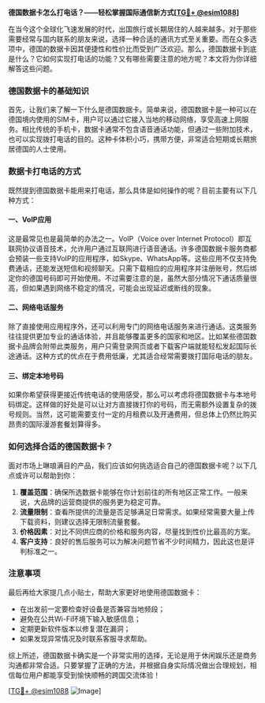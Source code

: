 **德国数据卡怎么打电话？——轻松掌握国际通信新方式[[TG💪+ @esim1088](https://t.me/s/esim1088)]**

在当今这个全球化飞速发展的时代，出国旅行或长期居住的人越来越多。对于那些需要经常与国内联系的朋友来说，选择一种合适的通讯方式至关重要。而在众多选项中，德国的数据卡因其便捷性和性价比而受到广泛欢迎。那么，德国数据卡到底是什么？它如何实现打电话的功能？又有哪些需要注意的地方呢？本文将为你详细解答这些问题。

### 德国数据卡的基础知识

首先，让我们来了解一下什么是德国数据卡。简单来说，德国数据卡是一种可以在德国境内使用的SIM卡，用户可以通过它接入当地的移动网络，享受高速上网服务。相比传统的手机卡，数据卡通常不包含语音通话功能，但通过一些附加技术，也可以实现拨打电话的目的。这种卡体积小巧，携带方便，非常适合短期或长期旅居德国的人士使用。

### 数据卡打电话的方式

既然提到德国数据卡能用来打电话，那么具体是如何操作的呢？目前主要有以下几种方式：

#### 一、VoIP应用

这是最常见也是最简单的办法之一。VoIP（Voice over Internet Protocol）即互联网协议语音技术，允许用户通过互联网进行语音通话。许多德国数据卡服务商都会预装一些支持VoIP的应用程序，如Skype、WhatsApp等。这些应用不仅支持免费通话，还能发送短信和视频聊天。只需下载相应的应用程序并注册账号，然后绑定你的德国号码即可开始使用。不过需要注意的是，虽然大部分情况下通话质量很高，但如果遇到网络不稳定的情况，可能会出现延迟或断线的现象。

#### 二、网络电话服务

除了直接使用应用程序外，还可以利用专门的网络电话服务来进行通话。这类服务往往提供更加专业的通话体验，并且能够覆盖更多的国家和地区。比如某些德国数据卡品牌会附带此类服务，用户只需登录网页或者下载客户端就能轻松发起国际长途通话。这种方式的优点在于费用低廉，尤其适合经常需要拨打国际电话的朋友。

#### 三、绑定本地号码

如果你希望获得更接近传统电话的使用感受，那么可以考虑将德国数据卡与本地号码绑定。这样做的好处是可以让对方直接拨打你的号码，而无需额外设置复杂的拨号规则。当然，这可能需要支付一定的月租费以及开通费用，但总体上仍然比购买昂贵的国际漫游套餐划算得多。

### 如何选择合适的德国数据卡？

面对市场上琳琅满目的产品，我们应该如何挑选适合自己的德国数据卡呢？以下几点或许可以帮助到你：

1. **覆盖范围**：确保所选数据卡能够在你计划前往的所有地区正常工作。一般来说，大品牌的运营商提供的服务更为稳定可靠。
2. **流量限制**：查看所提供的流量是否足够满足日常需求。如果经常需要大量上传下载资料，则建议选择无限制流量套餐。
3. **价格因素**：对比不同供应商的价格和服务内容，尽量找到性价比最高的方案。
4. **客户支持**：良好的售后服务可以为解决问题节省不少时间精力，因此这也是评判标准之一。

### 注意事项

最后再给大家提几点小贴士，帮助大家更好地使用德国数据卡：

- 在出发前一定要检查好设备是否兼容当地频段；
- 避免在公共Wi-Fi环境下输入敏感信息；
- 定期更新软件版本以修复潜在漏洞；
- 如果发现异常情况及时联系客服寻求帮助。

综上所述，德国数据卡确实是一个非常实用的选择，无论是用于休闲娱乐还是商务沟通都非常合适。只要掌握了正确的方法，并根据自身实际情况做出合理规划，相信每位用户都能享受到愉快顺畅的跨国交流体验！

[[TG💪+ @esim1088](https://t.me/s/esim1088) ![Image](https://i.postimg.cc/4NQfJmqS/Snipaste-2025-05-13-00-14-12.png)]